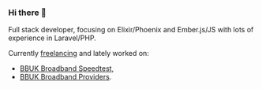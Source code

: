 ### Hi there 👋

Full stack developer, focusing on Elixir/Phoenix and Ember.js/JS with lots of experience in Laravel/PHP.

Currently [freelancing](https://www.inqui.io) and lately worked on:
- [BBUK Broadband Speedtest](https://www.broadbandspeedtest.org.uk),
- [BBUK Broadband Providers](https://www.broadbandproviders.co.uk).

<!--
**mvrkljan/mvrkljan** is a ✨ _special_ ✨ repository because its `README.md` (this file) appears on your GitHub profile.

Here are some ideas to get you started:

- 🔭 I’m currently working on ...
- 🌱 I’m currently learning ...
- 👯 I’m looking to collaborate on ...
- 🤔 I’m looking for help with ...
- 💬 Ask me about ...
- 📫 How to reach me: ...
- 😄 Pronouns: ...
- ⚡ Fun fact: ...
-->
